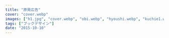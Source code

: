 ```yaml
---
title: "原発広告"
cover: "cover.webp"
images: ["h1.jpg", "cover.webp", "obi.webp", "hyoushi.webp", "kuchie1.webp", "kuchie2.webp"]
tags: ["ブックデザイン"]
date: "2015-10-10"
---
```

